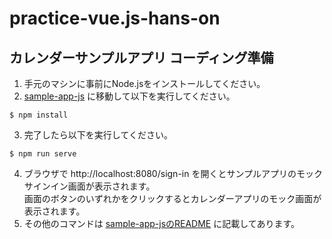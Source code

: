 # practice-vue.js-hans-on
## カレンダーサンプルアプリ コーディング準備
1. 手元のマシンに事前にNode.jsをインストールしてください。
2. [sample-app-js](https://github.com/shin-sumi/practice-vue.js-hans-on/tree/master/code/calendar/sample-app-js) に移動して以下を実行してください。
```
$ npm install
```
3. 完了したら以下を実行してください。
```
$ npm run serve
```
4. ブラウザで http://localhost:8080/sign-in を開くとサンプルアプリのモックサインイン画面が表示されます。  
画面のボタンのいずれかをクリックするとカレンダーアプリのモック画面が表示されます。
5. その他のコマンドは [sample-app-jsのREADME](https://github.com/shin-sumi/practice-vue.js-hans-on/tree/master/code/calendar/sample-app-js#readme) に記載してあります。
